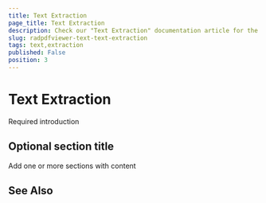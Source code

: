 ```yaml
---
title: Text Extraction
page_title: Text Extraction
description: Check our "Text Extraction" documentation article for the RadPdfViewer WPF control.
slug: radpdfviewer-text-text-extraction
tags: text,extraction
published: False
position: 3
---
```


# Text Extraction



Required introduction

## Optional section title

Add one or more sections with content

## See Also

